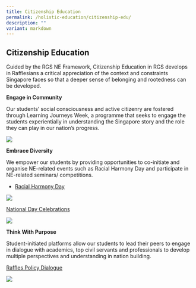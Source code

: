 ```yaml
---
title: Citizenship Education
permalink: /holistic-education/citizenship-edu/
description: ""
variant: markdown
---
```

## Citizenship Education

Guided by the RGS NE Framework, Citizenship Education in RGS develops in Rafflesians a critical appreciation of the context and constraints Singapore faces so that a deeper sense of belonging and rootedness can be developed.

   

**Engage in Community**

Our students’ social consciousness and active citizenry are fostered through Learning Journeys Week, a programme that seeks to engage the students experientially in understanding the Singapore story and the role they can play in our nation’s progress.

   ![](https://www.rgs.edu.sg/images/y1lj2023.jpg)

**Embrace Diversity**

We empower our students by providing opportunities to co-initiate and organise NE-related events such as Racial Harmony Day and participate in NE-related seminars/ competitions.

* [Racial Harmony Day](https://www.rgs.edu.sg/highlights/events-and-announcements/rhd23/)

![](https://www.rgs.edu.sg/images/rhd23(1).jpg)

[National Day Celebrations](https://www.rgs.edu.sg/highlights/events-and-announcements/ndc2023/)

![](https://www.rgs.edu.sg/images/ndp2023(2).jpg)

**Think With Purpose**

Student-initiated platforms allow our students to lead their peers to engage in dialogue with academics, top civil servants and professionals to develop multiple perspectives and understanding in nation building.

[Raffles Policy Dialogue](https://www.rgs.edu.sg/highlights/events-and-announcements/rpd2023/)

![](https://www.rgs.edu.sg/images/y3%20rpd.jpg)